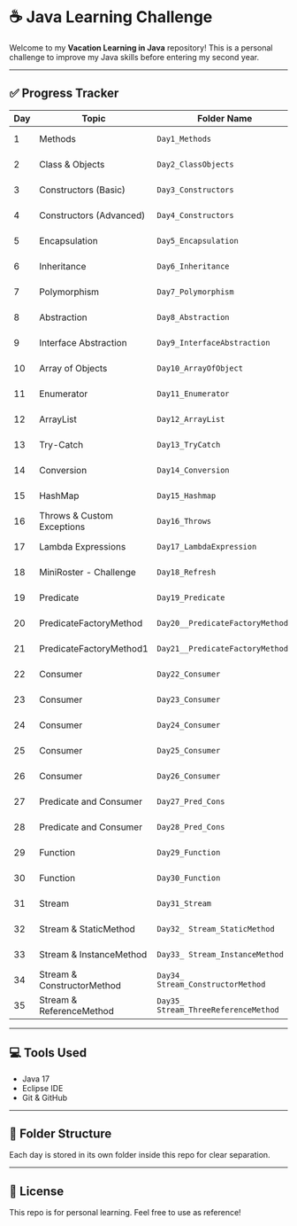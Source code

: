 # ☕️ Java Learning Challenge

Welcome to my **Vacation Learning in Java** repository! This is a personal challenge to improve my Java skills before entering my second year. 

---

## ✅ Progress Tracker

| Day  | Topic                     | Folder Name                          | Status   |
|------|---------------------------|--------------------------------------|----------| 
| 1    | Methods                   | `Day1_Methods`                       | ✅ Done  |
| 2    | Class & Objects           | `Day2_ClassObjects`                  | ✅ Done  |
| 3    | Constructors (Basic)      | `Day3_Constructors`                  | ✅ Done  |
| 4    | Constructors (Advanced)   | `Day4_Constructors`                  | ✅ Done  |
| 5    | Encapsulation             | `Day5_Encapsulation`                 | ✅ Done  |
| 6    | Inheritance               | `Day6_Inheritance`                   | ✅ Done  |
| 7    | Polymorphism              | `Day7_Polymorphism`                  | ✅ Done  |
| 8    | Abstraction               | `Day8_Abstraction`                   | ✅ Done  |
| 9    | Interface Abstraction     | `Day9_InterfaceAbstraction`          | ✅ Done  |
| 10   | Array of Objects          | `Day10_ArrayOfObject`                | ✅ Done  |
| 11   | Enumerator                | `Day11_Enumerator`                   | ✅ Done  |
| 12   | ArrayList                 | `Day12_ArrayList`                    | ✅ Done  |
| 13   | Try-Catch                 | `Day13_TryCatch`                     | ✅ Done  |
| 14   | Conversion                | `Day14_Conversion`                   | ✅ Done  |
| 15   | HashMap                   | `Day15_Hashmap`                      | ✅ Done  |
| 16   | Throws & Custom Exceptions| `Day16_Throws`                       | ✅ Done  |
| 17   | Lambda Expressions        | `Day17_LambdaExpression`             | ✅ Done  |
| 18   | MiniRoster - Challenge    | `Day18_Refresh`                      | ✅ Done  |
| 19   | Predicate                 | `Day19_Predicate`                    | ✅ Done  |
| 20   | PredicateFactoryMethod    | `Day20__PredicateFactoryMethod`      | ✅ Done  |
| 21   | PredicateFactoryMethod1   | `Day21__PredicateFactoryMethod1`     | ✅ Done  |
| 22   | Consumer                  | `Day22_Consumer`                     | ✅ Done  |
| 23   | Consumer                  | `Day23_Consumer`                     | ✅ Done  |
| 24   | Consumer                  | `Day24_Consumer`                     | ✅ Done  |
| 25   | Consumer                  | `Day25_Consumer`                     | ✅ Done  |
| 26   | Consumer                  | `Day26_Consumer`                     | ✅ Done  |
| 27   | Predicate and Consumer    | `Day27_Pred_Cons`                    | ✅ Done  |
| 28   | Predicate and Consumer    | `Day28_Pred_Cons`                    | ✅ Done  |
| 29   | Function                  | `Day29_Function`                     | ✅ Done  |
| 30   | Function                  | `Day30_Function`                     | ✅ Done  |
| 31   | Stream                    | `Day31_Stream`                       | ✅ Done  |
| 32   | Stream & StaticMethod     | `Day32_ Stream_StaticMethod`         | ✅ Done  |
| 33   | Stream & InstanceMethod   | `Day33_ Stream_InstanceMethod`       | ✅ Done  |
| 34   | Stream & ConstructorMethod| `Day34_ Stream_ConstructorMethod`    | ✅ Done  |
| 35   | Stream & ReferenceMethod  | `Day35_ Stream_ThreeReferenceMethod` | ✅ Done  |



---

## 💻 Tools Used

- Java 17
- Eclipse IDE
- Git & GitHub

---

## 📁 Folder Structure

Each day is stored in its own folder inside this repo for clear separation.

---

## 📌 License

This repo is for personal learning. Feel free to use as reference!

